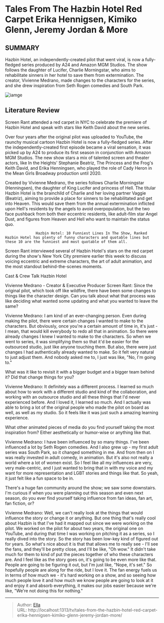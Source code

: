 # Tales From The Hazbin Hotel Red Carpet Erika Hennigsen, Kimiko Glenn, Jeremy Jordan &amp; More


## SUMMARY 



  Hazbin Hotel, an independently-created pilot that went viral, is now a fully-fledged series produced by A24 and Amazon MGM Studios.   The show follows the daughter of Lucifer, Charlie Morningstar, who aims to rehabilitate sinners in her hotel to save them from extermination.   The creator, Vivienne Medrano, made changes to the characters for the series, and she drew inspiration from Seth Rogen comedies and South Park.  

![iamge](https://static1.srcdn.com/wordpress/wp-content/uploads/2024/01/group_hazbinhotel_web.jpg)

## Literature Review
Screen Rant attended a red carpet in NYC to celebrate the premiere of Hazbin Hotel and speak with stars like Keith David about the new series.




Over four years after the original pilot was uploaded to YouTube, the raunchy musical cartoon Hazbin Hotel is now a fully-fledged series. After the independently-created first episode became a viral sensation, it was picked up by A24 to produce its first season in conjunction with Amazon MGM Studios. The new show stars a mix of talented screen and theater actors, like In the Heights&#39; Stephanie Beatriz, The Princess and the Frog&#39;s Keith David, and Erika Henningsen, who played the role of Cady Heron in the Mean Girls Broadway production until 2020.




Created by Vivienne Medrano, the series follows Charlie Morningstar (Henningsen), the daughter of King Lucifer and princess of Hell. The titular Hazbin Hotel is the brainchild of Charlie and her loving partner Vaggie (Beatriz), aiming to provide a place for sinners to be rehabilitated and get into Heaven. This would save them from the annual extermination inflicted upon Hell&#39;s residents by the angels to avoid overpopulation, but the two face pushback from both their eccentric residents, like adult-film star Angel Dust, and figures from Heaven and Hell who want to maintain the status quo.

                  Hazbin Hotel: 10 Funniest Lines In The Show, Ranked   Hazbin Hotel has plenty of funny characters and quotable lines but these 10 are the funniest and most quotable of them all.    

Screen Rant interviewed several of Hazbin Hotel&#39;s stars on the red carpet during the show&#39;s New York City premiere earlier this week to discuss voicing eccentric and extreme characters, the art of adult animation, and the most standout behind-the-scenes moments.





 Cast &amp; Crew Talk Hazbin Hotel 
  

Vivienne Medrano - Creator &amp; Executive Producer
Screen Rant: Since the original pilot, which took off like wildfire, there have been some changes to things like the character design. Can you talk about what that process was like deciding what wanted some updating and what you wanted to leave the same?


Vivienne Medrano: I am kind of an ever-changing person. Even during making the pilot, there were certain changes I wanted to make to the characters. But obviously, once you&#39;re a certain amount of time in, it&#39;s just - I mean, that would kill everybody to redo all that in animation. So there were already changes I knew I wanted to make to the characters.
So when we went to series, it was simplifying them so that it&#39;d be easier for the outsourced studio, just like anyone touching them. But also, there were just changes I had authentically already wanted to make. So it felt very natural to just adjust them. And nobody asked me to, I just was like, &#34;No, I&#39;m going to.&#34;





What was it like to revisit it with a bigger budget and a bigger team behind it? Did that change things for you?


Vivienne Medrano: It definitely was a different process. I learned so much about how to work with a different studio and kind of the collaboration, and working with an outsource studio and all these things that I&#39;d never experienced before. And I loved it, I learned so much. And I actually was able to bring a lot of the original people who made the pilot on board as well, as well as my studio. So it feels like it was just such a amazing learning experience.


What other animated pieces of media do you find yourself taking the most inspiration from? Either aesthetically or humor-wise or anything like that.


Vivienne Medrano: I have been influenced by so many things. I&#39;ve been influenced a lot by Seth Rogen comedies. And I also grew up - my first adult series was South Park, so it changed something in me. And from then on I was really invested in adult comedy, in animation.
But it&#39;s also not really a world where a lot of women exist. So I feel like all my influences are very, very male-centric, and I just wanted to bring that in with my voice and my want for more representation and LGBT stories and things like that. So yeah, it just felt like a fun space to be in.





There&#39;s a huge fan community around the show; we saw some downstairs. I&#39;m curious if when you were planning out this season and even next season, do you ever find yourself taking influence from fan ideas, fan art, fan fiction, or?


Vivienne Medrano: Well, we can&#39;t really look at the things that would influence the story or change it or anything. But one thing that&#39;s really cool about Hazbin is that I&#39;ve had it mapped out since we were working on the pilot. We worked on the pilot for about two years, the original one on YouTube, and during that time I was working on pitching it as a series, so I really dived into the story.
So the story has been low-key kind of figured out for years. So what&#39;s nice about it is that that allows me to really see - I&#39;ll see the fans, and they&#39;ll be pretty close, and I&#39;ll be like, &#34;Oh wow.&#34; It didn&#39;t take much for them to kind of put the pieces together of who these characters are.
And I feel like as the story goes on, it&#39;s going to be even more like that. People are going to be figuring it out, but I&#39;m just like, &#34;Nope, it&#39;s set.&#34; So hopefully people are along for the ride, but I love it. The fan energy fuels us in terms of how much we - it&#39;s hard working on a show, and so seeing how much people love it and how much we know people are going to look at it and enjoy it and absorb everything, it makes our jobs easier because we&#39;re like, &#34;We&#39;re not doing this for nothing.&#34;







---

> Author: [Ella](https://instagram.hk.cn/)  
> URL: http://localhost:1313/tv/tales-from-the-hazbin-hotel-red-carpet-erika-hennigsen-kimiko-glenn-jeremy-jordan-more/  

